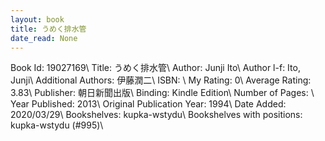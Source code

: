 ```yaml
---
layout: book
title: うめく排水管
date_read: None
---
```


Book Id: 19027169\ 
Title: うめく排水管\ 
Author: Junji Ito\ 
Author l-f: Ito, Junji\ 
Additional Authors: 伊藤潤二\ 
ISBN: \ 
My Rating: 0\ 
Average Rating: 3.83\ 
Publisher: 朝日新聞出版\ 
Binding: Kindle Edition\ 
Number of Pages: \ 
Year Published: 2013\ 
Original Publication Year: 1994\ 
Date Added: 2020/03/29\ 
Bookshelves: kupka-wstydu\ 
Bookshelves with positions: kupka-wstydu (#995)\ 

